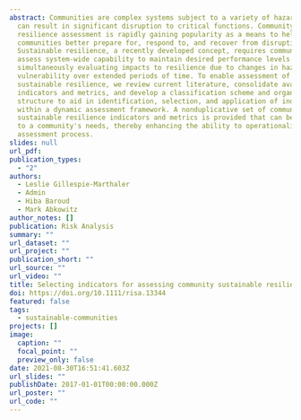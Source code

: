 ```yaml
---
abstract: Communities are complex systems subject to a variety of hazards that
  can result in significant disruption to critical functions. Community
  resilience assessment is rapidly gaining popularity as a means to help
  communities better prepare for, respond to, and recover from disruption.
  Sustainable resilience, a recently developed concept, requires communities to
  assess system-wide capability to maintain desired performance levels while
  simultaneously evaluating impacts to resilience due to changes in hazards and
  vulnerability over extended periods of time. To enable assessment of community
  sustainable resilience, we review current literature, consolidate available
  indicators and metrics, and develop a classification scheme and organizational
  structure to aid in identification, selection, and application of indicators
  within a dynamic assessment framework. A nonduplicative set of community
  sustainable resilience indicators and metrics is provided that can be tailored
  to a community's needs, thereby enhancing the ability to operationalize the
  assessment process.
slides: null
url_pdf: 
publication_types:
  - "2"
authors:
  - Leslie Gillespie‐Marthaler
  - Admin
  - Hiba Baroud
  - Mark Abkowitz
author_notes: []
publication: Risk Analysis
summary: ""
url_dataset: ""
url_project: ""
publication_short: ""
url_source: ""
url_video: ""
title: Selecting indicators for assessing community sustainable resilience
doi: https://doi.org/10.1111/risa.13344
featured: false
tags:
  - sustainable-communities
projects: []
image:
  caption: ""
  focal_point: ""
  preview_only: false
date: 2021-08-30T16:51:41.603Z
url_slides: ""
publishDate: 2017-01-01T00:00:00.000Z
url_poster: ""
url_code: ""
---
```

